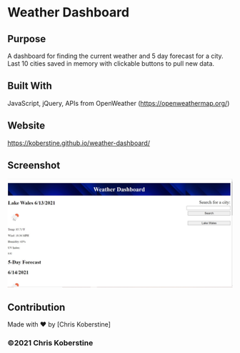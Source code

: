 # Weather Dashboard

## Purpose
A dashboard for finding the current weather and 5 day forecast for a city. Last 10 cities saved in memory with clickable buttons to pull new data.

## Built With
JavaScript, jQuery, APIs from OpenWeather (https://openweathermap.org/)

## Website
https://koberstine.github.io/weather-dashboard/

## Screenshot
![](https://github.com/koberstine/weather-dashboard/blob/main/screenshot.jpg)

## Contribution
Made with ❤️ by [Chris Koberstine]

### ©️2021 Chris Koberstine
